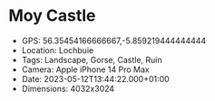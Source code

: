 # Moy Castle

- GPS: 56.35454166666667,-5.859219444444444
- Location: Lochbuie
- Tags: Landscape, Gorse, Castle, Ruin
- Camera: Apple iPhone 14 Pro Max
- Date: 2023-05-12T13:44:22.000+01:00
- Dimensions: 4032x3024
